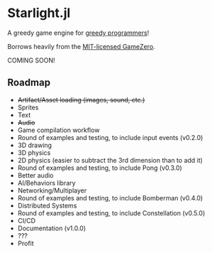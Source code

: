 # Starlight.jl

A greedy game engine for [greedy programmers](https://julialang.org/blog/2012/02/why-we-created-julia/)!

Borrows heavily from the [MIT-licensed GameZero](https://github.com/aviks/GameZero.jl/blob/master/LICENSE).

COMING SOON!

## Roadmap
- ~~Artifact/Asset loading (images, sound, etc.)~~
- Sprites
- Text
- ~~Audio~~
- Game compilation workflow
- Round of examples and testing, to include input events (v0.2.0)
- 3D drawing
- 3D physics
- 2D physics (easier to subtract the 3rd dimension than to add it)
- Round of examples and testing, to include Pong (v0.3.0)
- Better audio
- AI/Behaviors library
- Networking/Multiplayer
- Round of examples and testing, to include Bomberman (v0.4.0)
- Distributed Systems
- Round of examples and testing, to include Constellation (v0.5.0)
- CI/CD
- Documentation (v1.0.0)
- ???
- Profit
